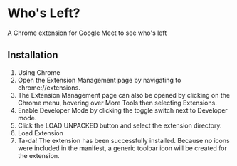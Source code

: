 # Who's Left?

A Chrome extension for Google Meet to see who's left

## Installation

1. Using Chrome
2. Open the Extension Management page by navigating to chrome://extensions.
3. The Extension Management page can also be opened by clicking on the Chrome menu, hovering over More Tools then selecting Extensions.
4. Enable Developer Mode by clicking the toggle switch next to Developer mode.
5. Click the LOAD UNPACKED button and select the extension directory.
6. Load Extension
7. Ta-da! The extension has been successfully installed. Because no icons were included in the manifest, a generic toolbar icon will be created for the extension.
